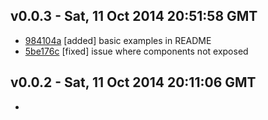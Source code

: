 v0.0.3 - Sat, 11 Oct 2014 20:51:58 GMT
--------------------------------------

- [984104a](../../commit/984104a) [added] basic examples in README
- [5be176c](../../commit/5be176c) [fixed] issue where components not exposed


v0.0.2 - Sat, 11 Oct 2014 20:11:06 GMT
--------------------------------------

- 


